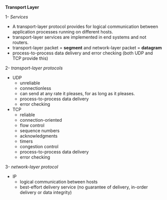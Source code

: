 <b>Transport Layer</b>


1- _Services_<br/>
<ul>
	<li>A transport-layer protocol provides for logical communication between application processes running on different hosts.
	</li>
	<li>transport-layer services are implemented in end systems and not routers.</li>
	<li>transport-layer packet = <b>segment</b> and network-layer packet = <b>datagram</b></li>
	<li>process-to-process data delivery and error checking (both UDP and TCP provide this)</li>
</ul>
2-  <i> transport-layer protocols </i><br/>
<ul>
	<li>UDP
		<ul>
	    <li>unreliable</li>
	    <li>connectionless
	    </li>
	    <li>can send at any rate it pleases, for as long as it pleases.</li>
	    <li>process-to-process data delivery
	    </li>
	    <li>error checking
	    </li>
	    </ul>
	</li>
	<li>TCP
		<ul>
	    <li>reliable</li>
	    <li>connection-oriented
	    </li>
	    <li>flow control</li>
	    <li>sequence numbers
	    </li>
	    <li>acknowledgments</li>
	    <li>timers
	    </li>
	    <li>congestion control</li>
	    <li>process-to-process data delivery
	    </li>
	    <li>error checking
	    </li>
	    </ul>
	</li>
</ul>
3- <i> network-layer protocol </i><br/>
<ul>
	<li>IP
		<ul>
	    <li>logical communication between hosts</li>
	    <li>best-effort delivery service (no guarantee of delivery, in-order delivery or data integrity)
	    </li>
	    </ul>
	</li>
</ul>
